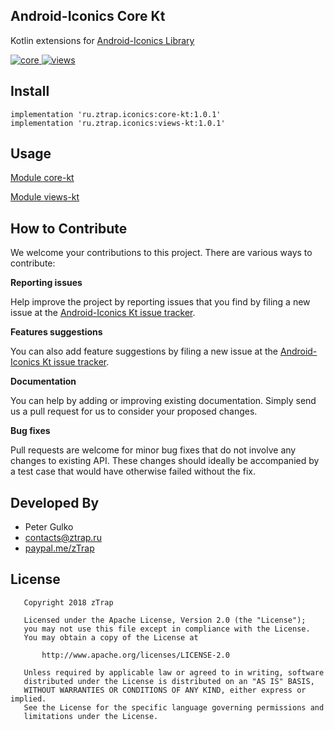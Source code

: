 ## Android-Iconics Core Kt 

Kotlin extensions for [Android-Iconics Library](https://github.com/mikepenz/Android-Iconics)

[ ![core][core_svg] ][core_link] [ ![views][views_svg] ][views_link]

[core_svg]: https://github-basic-badges.herokuapp.com/release/zTrap/Android-Iconics-Kt.svg?color=blue&text=core--kt
[views_svg]: https://github-basic-badges.herokuapp.com/release/zTrap/Android-Iconics-Kt.svg?color=blue&text=views--kt
[core_link]: https://bintray.com/ztrap/maven/core-kt/_latestVersion
[views_link]: https://bintray.com/ztrap/maven/views-kt/_latestVersion

Install
-------

```groove
implementation 'ru.ztrap.iconics:core-kt:1.0.1'
implementation 'ru.ztrap.iconics:views-kt:1.0.1'
```

Usage
-----

[Module core-kt](USAGE_CORE.md)

[Module views-kt](USAGE_VIEWS.md)

How to Contribute
-----------------

We welcome your contributions to this project. There are various ways to contribute:

**Reporting issues**

Help improve the project by reporting issues that you find by filing a new issue at the
[Android-Iconics Kt issue tracker](https://github.com/zTrap/Android-Iconics-Kt/issues/new).

**Features suggestions**

You can also add feature suggestions by filing a new issue at the
[Android-Iconics Kt issue tracker](https://github.com/zTrap/Android-Iconics-Kt/issues/new).

**Documentation**

You can help by adding or improving existing documentation. Simply send us a pull request for us to
consider your proposed changes.

**Bug fixes**

Pull requests are welcome for minor bug fixes that do not involve any changes to existing API.
These changes should ideally be accompanied by a test case that would have otherwise failed without
the fix.

Developed By
------------

 - Peter Gulko
 - contacts@ztrap.ru
 - [paypal.me/zTrap](https://www.paypal.me/zTrap)

License
-------

       Copyright 2018 zTrap

       Licensed under the Apache License, Version 2.0 (the "License");
       you may not use this file except in compliance with the License.
       You may obtain a copy of the License at

           http://www.apache.org/licenses/LICENSE-2.0

       Unless required by applicable law or agreed to in writing, software
       distributed under the License is distributed on an "AS IS" BASIS,
       WITHOUT WARRANTIES OR CONDITIONS OF ANY KIND, either express or implied.
       See the License for the specific language governing permissions and
       limitations under the License.
